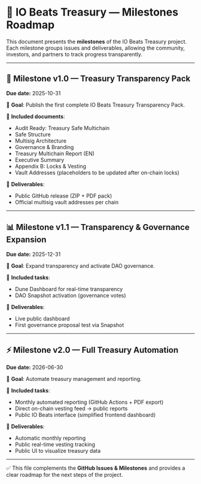 # 📌 IO Beats Treasury — Milestones Roadmap

This document presents the **milestones** of the IO Beats Treasury project.  
Each milestone groups issues and deliverables, allowing the community, investors, and partners to track progress transparently.

---

## 🚀 Milestone v1.0 — Treasury Transparency Pack  
**Due date:** 2025-10-31  

🎯 **Goal**: Publish the first complete IO Beats Treasury Transparency Pack.  

📄 **Included documents**:  
- Audit Ready: Treasury Safe Multichain  
- Safe Structure  
- Multisig Architecture  
- Governance & Branding  
- Treasury Multichain Report (EN)  
- Executive Summary  
- Appendix B: Locks & Vesting  
- Vault Addresses (placeholders to be updated after on-chain locks)  

📌 **Deliverables**:  
- Public GitHub release (ZIP + PDF pack)  
- Official multisig vault addresses per chain  

---

## 📊 Milestone v1.1 — Transparency & Governance Expansion  
**Due date:** 2025-12-31  

🎯 **Goal**: Expand transparency and activate DAO governance.  

📄 **Included tasks**:  
- Dune Dashboard for real-time transparency  
- DAO Snapshot activation (governance votes)  

📌 **Deliverables**:  
- Live public dashboard  
- First governance proposal test via Snapshot  

---

## ⚡ Milestone v2.0 — Full Treasury Automation  
**Due date:** 2026-06-30  

🎯 **Goal**: Automate treasury management and reporting.  

📄 **Included tasks**:  
- Monthly automated reporting (GitHub Actions + PDF export)  
- Direct on-chain vesting feed → public reports  
- Public IO Beats interface (simplified frontend dashboard)  

📌 **Deliverables**:  
- Automatic monthly reporting  
- Public real-time vesting tracking  
- Public UI to visualize treasury data  

---

✅ This file complements the **GitHub Issues & Milestones** and provides a clear roadmap for the next steps of the project.
